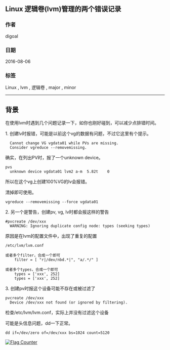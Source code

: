 ## Linux 逻辑卷(lvm)管理的两个错误记录   
                                                                            
### 作者                                                                                
digoal                                                                                
                                                                            
### 日期                                                                                
2016-08-06                                                                            
                                                                            
### 标签                                                                                
Linux , lvm , 逻辑卷 , major , minor                   
                                                                            
----                                                                                
                                                                            
## 背景    
在使用lvm时遇到几个问题记录一下，如你也刚好碰到，可以减少点排错时间。    
  
1\. 创建lv时报错，可能是以前这个vg的数据有问题，不过它这里有个提示。      
  
```  
  Cannot change VG vgdata01 while PVs are missing.  
  Consider vgreduce --removemissing.  
```  
    
确实，在列出PV时，报了一个unknown device。    
  
```  
pvs  
  unknown device vgdata01 lvm2 a-m  5.82t    0   
```  
    
所以在这个vg上创建100%VG的lv会报错。    
    
清掉即可使用。    
  
```  
vgreduce --removemissing --force vgdata01    
```  
      
2\. 另一个是警告，创建pv, vg, lv时都会报这样的警告    
  
```  
#pvcreate /dev/xxx  
  WARNING: Ignoring duplicate config node: types (seeking types)  
```  
    
原因是在lvm的配置文件中，出现了重复的配置    
  
```  
/etc/lvm/lvm.conf  
  
或者多个filter，合成一个即可    
    filter = [ "r|/dev/nbd.*|", "a/.*/" ]  
  
或者多个types，合成一个即可    
    types = ['xxx', 252]  
    types = ['xxx', 252]  
```  
    
3\. 创建pv时报这个设备可能不存在或被过滤了    
    
```  
pvcreate /dev/xxx  
  Device /dev/xxx not found (or ignored by filtering).  
```  
    
检查/etc/lvm/lvm.conf，实际上并没有过滤这个设备    
    
可能是头信息问题，dd一下正常。    
    
```  
dd if=/dev/zero of=/dev/xxx bs=1024 count=5120  
```  
                                                                            
                              
                          
  
<a rel="nofollow" href="http://info.flagcounter.com/h9V1"  ><img src="http://s03.flagcounter.com/count/h9V1/bg_FFFFFF/txt_000000/border_CCCCCC/columns_2/maxflags_12/viewers_0/labels_0/pageviews_0/flags_0/"  alt="Flag Counter"  border="0"  ></a>  
  
